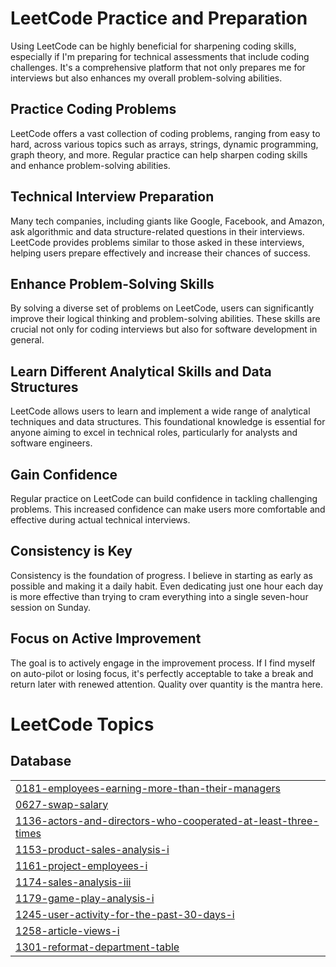 # LeetCode Practice and Preparation
Using LeetCode can be highly beneficial for sharpening coding skills, especially if I'm preparing for technical assessments that include coding challenges. It's a comprehensive platform that not only prepares me for interviews but also enhances my overall problem-solving abilities.

## Practice Coding Problems
LeetCode offers a vast collection of coding problems, ranging from easy to hard, across various topics such as arrays, strings, dynamic programming, graph theory, and more. Regular practice can help sharpen coding skills and enhance problem-solving abilities.

## Technical Interview Preparation
Many tech companies, including giants like Google, Facebook, and Amazon, ask algorithmic and data structure-related questions in their interviews. LeetCode provides problems similar to those asked in these interviews, helping users prepare effectively and increase their chances of success.

## Enhance Problem-Solving Skills
By solving a diverse set of problems on LeetCode, users can significantly improve their logical thinking and problem-solving abilities. These skills are crucial not only for coding interviews but also for software development in general.

## Learn Different Analytical Skills and Data Structures
LeetCode allows users to learn and implement a wide range of analytical techniques and data structures. This foundational knowledge is essential for anyone aiming to excel in technical roles, particularly for analysts and software engineers.

## Gain Confidence
Regular practice on LeetCode can build confidence in tackling challenging problems. This increased confidence can make users more comfortable and effective during actual technical interviews.

## Consistency is Key
Consistency is the foundation of progress. I believe in starting as early as possible and making it a daily habit. Even dedicating just one hour each day is more effective than trying to cram everything into a single seven-hour session on Sunday.

## Focus on Active Improvement
The goal is to actively engage in the improvement process. If I find myself on auto-pilot or losing focus, it's perfectly acceptable to take a break and return later with renewed attention. Quality over quantity is the mantra here.

<!---LeetCode Topics Start-->
# LeetCode Topics
## Database
|  |
| ------- |
| [0181-employees-earning-more-than-their-managers](https://github.com/Yi-LingT/LeetCode-Solved-Questions/tree/master/0181-employees-earning-more-than-their-managers) |
| [0627-swap-salary](https://github.com/Yi-LingT/LeetCode-Solved-Questions/tree/master/0627-swap-salary) |
| [1136-actors-and-directors-who-cooperated-at-least-three-times](https://github.com/Yi-LingT/LeetCode-Solved-Questions/tree/master/1136-actors-and-directors-who-cooperated-at-least-three-times) |
| [1153-product-sales-analysis-i](https://github.com/Yi-LingT/LeetCode-Solved-Questions/tree/master/1153-product-sales-analysis-i) |
| [1161-project-employees-i](https://github.com/Yi-LingT/LeetCode-Solved-Questions/tree/master/1161-project-employees-i) |
| [1174-sales-analysis-iii](https://github.com/Yi-LingT/LeetCode-Solved-Questions/tree/master/1174-sales-analysis-iii) |
| [1179-game-play-analysis-i](https://github.com/Yi-LingT/LeetCode-Solved-Questions/tree/master/1179-game-play-analysis-i) |
| [1245-user-activity-for-the-past-30-days-i](https://github.com/Yi-LingT/LeetCode-Solved-Questions/tree/master/1245-user-activity-for-the-past-30-days-i) |
| [1258-article-views-i](https://github.com/Yi-LingT/LeetCode-Solved-Questions/tree/master/1258-article-views-i) |
| [1301-reformat-department-table](https://github.com/Yi-LingT/LeetCode-Solved-Questions/tree/master/1301-reformat-department-table) |
<!---LeetCode Topics End-->